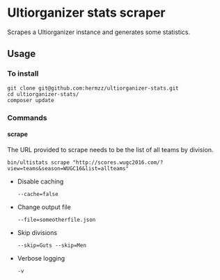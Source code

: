 # Ultiorganizer stats scraper

Scrapes a Ultiorganizer instance and generates some statistics.

## Usage

### To install

    git clone git@github.com:hermzz/ultiorganizer-stats.git
    cd ultiorganizer-stats/
    composer update

### Commands

#### scrape

The URL provided to scrape needs to be the list of all teams by division.

    bin/ultistats scrape "http://scores.wugc2016.com/?view=teams&season=WUGC16&list=allteams"

* Disable caching

      --cache=false

* Change output file

      --file=someotherfile.json

* Skip divisions

      --skip=Guts --skip=Men

* Verbose logging

      -v